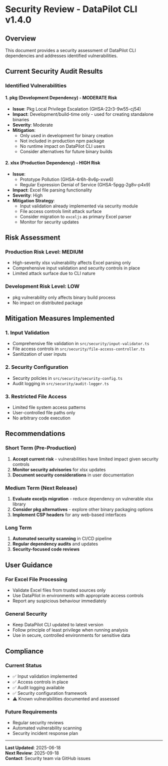 # Security Review - DataPilot CLI v1.4.0

## Overview
This document provides a security assessment of DataPilot CLI dependencies and addresses identified vulnerabilities.

## Current Security Audit Results

### Identified Vulnerabilities

#### 1. pkg (Development Dependency) - MODERATE Risk
- **Issue**: Pkg Local Privilege Escalation (GHSA-22r3-9w55-cj54)
- **Impact**: Development/build-time only - used for creating standalone binaries
- **Severity**: Moderate
- **Mitigation**: 
  - Only used in development for binary creation
  - Not included in production npm package
  - No runtime impact on DataPilot CLI users
  - Consider alternatives for future binary builds

#### 2. xlsx (Production Dependency) - HIGH Risk
- **Issue**: 
  - Prototype Pollution (GHSA-4r6h-8v6p-xvw6)
  - Regular Expression Denial of Service (GHSA-5pgg-2g8v-p4x9)
- **Impact**: Excel file parsing functionality
- **Severity**: High
- **Mitigation Strategy**: 
  - Input validation already implemented via security module
  - File access controls limit attack surface
  - Consider migration to `exceljs` as primary Excel parser
  - Monitor for security updates

## Risk Assessment

### Production Risk Level: **MEDIUM**
- High-severity xlsx vulnerability affects Excel parsing only
- Comprehensive input validation and security controls in place
- Limited attack surface due to CLI nature

### Development Risk Level: **LOW**  
- pkg vulnerability only affects binary build process
- No impact on distributed package

## Mitigation Measures Implemented

### 1. Input Validation
- Comprehensive file validation in `src/security/input-validator.ts`
- File access controls in `src/security/file-access-controller.ts`
- Sanitization of user inputs

### 2. Security Configuration
- Security policies in `src/security/security-config.ts`
- Audit logging in `src/security/audit-logger.ts`

### 3. Restricted File Access
- Limited file system access patterns
- User-controlled file paths only
- No arbitrary code execution

## Recommendations

### Short Term (Pre-Production)
1. **Accept current risk** - vulnerabilities have limited impact given security controls
2. **Monitor security advisories** for xlsx updates
3. **Document security considerations** in user documentation

### Medium Term (Next Release)
1. **Evaluate exceljs migration** - reduce dependency on vulnerable xlsx library
2. **Consider pkg alternatives** - explore other binary packaging options
3. **Implement CSP headers** for any web-based interfaces

### Long Term
1. **Automated security scanning** in CI/CD pipeline
2. **Regular dependency audits** and updates
3. **Security-focused code reviews**

## User Guidance

### For Excel File Processing
- Validate Excel files from trusted sources only
- Use DataPilot in environments with appropriate access controls
- Report any suspicious behaviour immediately

### General Security
- Keep DataPilot CLI updated to latest version
- Follow principle of least privilege when running analysis
- Use in secure, controlled environments for sensitive data

## Compliance

### Current Status
- ✅ Input validation implemented
- ✅ Access controls in place  
- ✅ Audit logging available
- ✅ Security configuration framework
- ⚠️ Known vulnerabilities documented and assessed

### Future Requirements
- Regular security reviews
- Automated vulnerability scanning
- Security incident response plan

---

**Last Updated**: 2025-06-18  
**Next Review**: 2025-09-18  
**Contact**: Security team via GitHub issues
